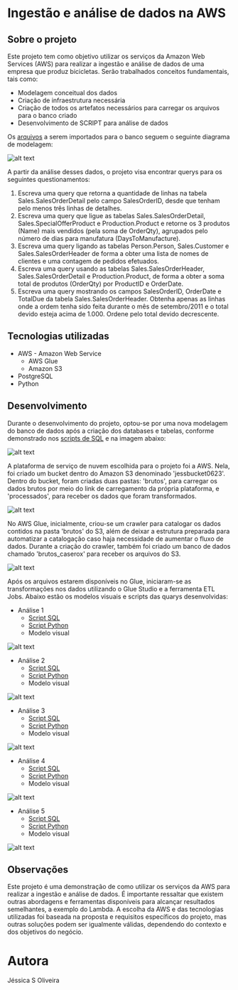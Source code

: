 # Ingestão e análise de dados na AWS

## Sobre o projeto

Este projeto tem como objetivo utilizar os serviços da Amazon Web Services (AWS) para realizar a ingestão e análise de dados de uma empresa que produz bicicletas. Serão trabalhados conceitos fundamentais, tais como:
- Modelagem conceitual dos dados
- Criação de infraestrutura necessária
- Criação de todos os artefatos necessários para carregar os arquivos para o banco criado
- Desenvolvimento de SCRIPT para análise de dados

Os [arquivos](arquivos_csv)  a serem importados para o banco seguem o seguinte diagrama de modelagem:


![alt text](imagens/relacionamento.png)


A partir da análise desses dados, o projeto visa encontrar querys para os seguintes questionamentos:

1.	Escreva uma query que retorna a quantidade de linhas na tabela Sales.SalesOrderDetail pelo campo SalesOrderID, desde que tenham pelo menos três linhas de detalhes.
2.	Escreva uma query que ligue as tabelas Sales.SalesOrderDetail, Sales.SpecialOfferProduct e Production.Product e retorne os 3 produtos (Name) mais vendidos (pela soma de OrderQty),   agrupados pelo número de dias para manufatura (DaysToManufacture).
3.	Escreva uma query ligando as tabelas Person.Person, Sales.Customer e Sales.SalesOrderHeader de forma a obter uma lista de nomes de clientes e uma contagem de pedidos efetuados.
4.	Escreva uma query usando as tabelas Sales.SalesOrderHeader, Sales.SalesOrderDetail e Production.Product, de forma a obter a soma total de produtos (OrderQty) por ProductID e OrderDate.
5.	Escreva uma query mostrando os campos SalesOrderID, OrderDate e TotalDue da tabela Sales.SalesOrderHeader. Obtenha apenas as linhas onde a ordem tenha sido feita durante o mês de setembro/2011 e o total devido esteja acima de 1.000. Ordene pelo total devido decrescente.


## Tecnologias utilizadas
- AWS - Amazon Web Service
  -  AWS Glue
  -  Amazon S3
- PostgreSQL
- Python

## Desenvolvimento
Durante o desenvolvimento do projeto, optou-se por uma nova modelagem do banco de dados após a criação dos databases e tabelas, conforme demonstrado nos  [scripts de SQL](scripts/SQL_database) e na imagem abaixo:


![alt text](imagens/novo_modelo.JPG)



A plataforma de serviço de nuvem escolhida para o projeto foi a AWS. Nela, foi criado um bucket dentro do Amazon S3 denominado 'jessbucket0623'. Dentro do bucket, foram criadas duas pastas: 'brutos', para carregar os dados brutos por meio do link de carregamento da própria plataforma, e 'processados', para receber os dados que foram transformados.



![alt text](imagens/carga_bruto_S3.png)




No AWS Glue, inicialmente, criou-se um crawler para catalogar os dados contidos na pasta 'brutos' do S3, além de deixar a estrutura preparada para automatizar a catalogação caso haja necessidade de aumentar o fluxo de dados. Durante a criação do crawler, também foi criado um banco de dados chamado 'brutos_caserox' para receber os arquivos do S3.


![alt text](imagens/crawler.png)



Após os arquivos estarem disponíveis no Glue, iniciaram-se as transformações nos dados utilizando o Glue Studio e a ferramenta ETL Jobs. Abaixo estão os modelos visuais e scripts das quarys desenvolvidas:

- Análise 1
  -  [Script SQL](scripts/SQL_analysis/analise_1)
  -  [Script Python](scripts/PYTHON_analysis/analise_1)
  -  Modelo visual

![alt text](imagens/analise_1.png)


- Análise 2
  -  [Script SQL](scripts/SQL_analysis/analise2)
  -  [Script Python](scripts/PYTHON_analysis/analise_2)
  -  Modelo visual

![alt text](imagens/analise_2.png)


- Análise 3
  -  [Script SQL](scripts/SQL_analysis/analise_3)
  -  [Script Python](scripts/PYTHON_analysis/analise_3)
  -  Modelo visual

![alt text](imagens/analise_3.png)


- Análise 4
  -  [Script SQL](scripts/SQL_analysis/analise_4)
  -  [Script Python](scripts/PYTHON_analysis/analise_4)
  -  Modelo visual

![alt text](imagens/analise_4.png)


- Análise 5
  -  [Script SQL](scripts/SQL_analysis/analise_5)
  -  [Script Python](scripts/PYTHON_analysis/analise_5)
  -  Modelo visual

![alt text](imagens/analise_5.png)


## Observações
Este projeto é uma demonstração de como utilizar os serviços da AWS para realizar a ingestão e análise de dados. É importante ressaltar que existem outras abordagens e ferramentas disponíveis para alcançar resultados semelhantes, a exemplo do Lambda. A escolha da AWS e das tecnologias utilizadas foi baseada na proposta e requisitos específicos do projeto, mas outras soluções podem ser igualmente válidas, dependendo do contexto e dos objetivos do negócio.


# Autora

Jéssica S Oliveira

